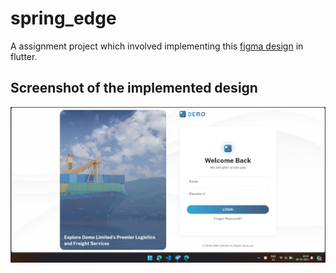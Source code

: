 # spring_edge

A assignment project which involved implementing this [figma design](https://www.figma.com/design/JJ0IqLIE2eo11V5NhixbkG/assignment?node-id=2-2791&node-type=FRAME&t=Xu5mdBZxmFylzEo7-0) in flutter.

## Screenshot of the implemented design

![Screenshot](images/screenshot.png)
